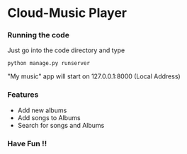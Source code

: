 # Cloud-Music Player

### Running the code 
Just go into the code directory and type 
```
python manage.py runserver
```
"My music" app will start on 127.0.0.1:8000 (Local Address)

### Features

- Add new albums
- Add songs to Albums
- Search for songs and Albums

### Have Fun !!
